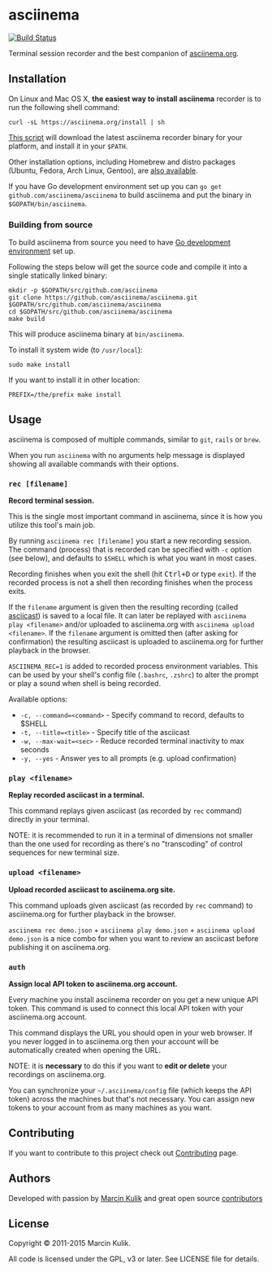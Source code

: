 # asciinema

[![Build Status](https://travis-ci.org/asciinema/asciinema.svg?branch=master)](https://travis-ci.org/asciinema/asciinema)

Terminal session recorder and the best companion of
[asciinema.org](https://asciinema.org).

## Installation

On Linux and Mac OS X, __the easiest way to install asciinema__ recorder is to
run the following shell command:

    curl -sL https://asciinema.org/install | sh

[This script](https://asciinema.org/install) will download the latest asciinema
recorder binary for your platform, and install it in your `$PATH`.

Other installation options, including Homebrew and distro packages (Ubuntu,
Fedora, Arch Linux, Gentoo), are [also
available](https://asciinema.org/docs/installation).

If you have Go development environment set up you can `go get
github.com/asciinema/asciinema` to build asciinema and put the binary
in `$GOPATH/bin/asciinema`.

### Building from source

To build asciinema from source you need to have
[Go development environment](http://golang.org/doc/install) set up.

Following the steps below will get the source code and compile it into a single
statically linked binary:

    mkdir -p $GOPATH/src/github.com/asciinema
    git clone https://github.com/asciinema/asciinema.git $GOPATH/src/github.com/asciinema/asciinema
    cd $GOPATH/src/github.com/asciinema/asciinema
    make build

This will produce asciinema binary at `bin/asciinema`.

To install it system wide (to `/usr/local`):

    sudo make install

If you want to install it in other location:

    PREFIX=/the/prefix make install

## Usage

asciinema is composed of multiple commands, similar to `git`, `rails` or
`brew`.

When you run `asciinema` with no arguments help message is displayed showing
all available commands with their options.

### `rec [filename]`

__Record terminal session.__

This is the single most important command in asciinema, since it is how you
utilize this tool's main job.

By running `asciinema rec [filename]` you start a new recording session. The
command (process) that is recorded can be specified with `-c` option (see
below), and defaults to `$SHELL` which is what you want in most cases.

Recording finishes when you exit the shell (hit <kbd>Ctrl+D</kbd> or type
`exit`). If the recorded process is not a shell then recording finishes when
the process exits.

If the `filename` argument is given then the resulting recording (called
[asciicast](doc/asciicast-v1.md)) is saved to a local file. It can later be
replayed with `asciinema play <filename>` and/or uploaded to asciinema.org with
`asciinema upload <filename>`. If the `filename` argument is omitted then
(after asking for confirmation) the resulting asciicast is uploaded to
asciinema.org for further playback in the browser.

`ASCIINEMA_REC=1` is added to recorded process environment variables. This
can be used by your shell's config file (`.bashrc`, `.zshrc`) to alter the
prompt or play a sound when shell is being recorded.

Available options:

* `-c, --command=<command>` - Specify command to record, defaults to $SHELL
* `-t, --title=<title>` - Specify title of the asciicast
* `-w, --max-wait=<sec>` - Reduce recorded terminal inactivity to max <sec> seconds
* `-y, --yes` - Answer yes to all prompts (e.g. upload confirmation)

### `play <filename>`

__Replay recorded asciicast in a terminal.__

This command replays given asciicast (as recorded by `rec` command) directly in
your terminal.

NOTE: it is recommended to run it in a terminal of dimensions not smaller than
the one used for recording as there's no "transcoding" of control sequences for
new terminal size.

### `upload <filename>`

__Upload recorded asciicast to asciinema.org site.__

This command uploads given asciicast (as recorded by `rec` command) to
asciinema.org for further playback in the browser.

`asciinema rec demo.json` + `asciinema play demo.json` + `asciinema upload
demo.json` is a nice combo for when you want to review an asciicast before
publishing it on asciinema.org.

### `auth`

__Assign local API token to asciinema.org account.__

Every machine you install asciinema recorder on you get a new unique API
token. This command is used to connect this local API token with your
asciinema.org account.

This command displays the URL you should open in your web browser. If you
never logged in to asciinema.org then your account will be automatically
created when opening the URL.

NOTE: it is __necessary__ to do this if you want to __edit or delete__ your
recordings on asciinema.org.

You can synchronize your `~/.asciinema/config` file (which keeps the API
token) across the machines but that's not necessary. You can assign new
tokens to your account from as many machines as you want.

## Contributing

If you want to contribute to this project check out
[Contributing](https://asciinema.org/contributing) page.

## Authors

Developed with passion by [Marcin Kulik](http://ku1ik.com) and great open
source [contributors](https://github.com/asciinema/asciinema/contributors)

## License

Copyright &copy; 2011-2015 Marcin Kulik.

All code is licensed under the GPL, v3 or later. See LICENSE file for details.
